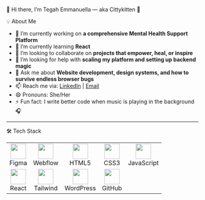 👋 Hi there, I’m Tegah Emmanuella — aka Cittykitten 🐾




💡 About Me

- 🔭 I’m currently working on **a comprehensive Mental Health Support Platform**
- 🌱 I’m currently learning **React**
- 👯 I’m looking to collaborate on **projects that empower, heal, or inspire**
- 🤔 I’m looking for help with **scaling my platform and setting up backend magic**
- 💬 Ask me about **Website development, design systems, and how to survive endless browser bugs**
- 📫 Reach me via: [LinkedIn](https://www.linkedin.com/in/emmanuella-tegah-56b902355/) | [Email](mailto:tegahtiana14@gmail.com)
- 😄 Pronouns: She/Her
- ⚡ Fun fact: I write better code when music is playing in the background 🎧

---

🛠 Tech Stack

<div align="center">

<table>
  <tr>
    <td align="center"><img src="https://img.icons8.com/ios-filled/50/figma.png" width="40"/><br/>Figma</td>
    <td align="center"><img src="https://img.icons8.com/ios-filled/50/webflow.png" width="40"/><br/>Webflow</td>
    <td align="center"><img src="https://img.icons8.com/color/48/html-5--v1.png" width="40"/><br/>HTML5</td>
    <td align="center"><img src="https://img.icons8.com/color/48/css3.png" width="40"/><br/>CSS3</td>
    <td align="center"><img src="https://img.icons8.com/color/48/javascript--v1.png" width="40"/><br/>JavaScript</td>
  </tr>
  <tr>
    <td align="center"><img src="https://img.icons8.com/officel/40/react.png" width="40"/><br/>React</td>
    <td align="center"><img src="https://img.icons8.com/color/48/tailwind_css.png" width="40"/><br/>Tailwind</td>
    <td align="center"><img src="https://img.icons8.com/color/48/wordpress.png" width="40"/><br/>WordPress</td>
    <td align="center"><img src="https://img.icons8.com/ios-glyphs/40/github.png" width="40"/><br/>GitHub</td>
  </tr>
</table>

</div>



